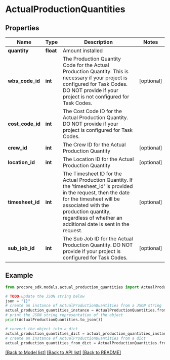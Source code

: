 # ActualProductionQuantities


## Properties

Name | Type | Description | Notes
------------ | ------------- | ------------- | -------------
**quantity** | **float** | Amount installed | 
**wbs_code_id** | **int** | The Production Quantity Code for the Actual Production Quantity. This is necessary if your project is configured for Task Codes. DO NOT provide if your project is not configured for Task Codes. | [optional] 
**cost_code_id** | **int** | The Cost Code ID for the Actual Production Quantity. DO NOT provide if your project is configured for Task Codes. | 
**crew_id** | **int** | The Crew ID for the Actual Production Quantity | [optional] 
**location_id** | **int** | The Location ID for the Actual Production Quantity | [optional] 
**timesheet_id** | **int** | The Timesheet ID for the Actual Production Quantity. If the &#39;timesheet_id&#39; is provided in the request, then the date for the timesheet will be associated with the production quantity, regardless of whether an additional date is sent in the request. | [optional] 
**sub_job_id** | **int** | The Sub Job ID for the Actual Production Quantity. DO NOT provide if your project is configured for Task Codes. | [optional] 

## Example

```python
from procore_sdk.models.actual_production_quantities import ActualProductionQuantities

# TODO update the JSON string below
json = "{}"
# create an instance of ActualProductionQuantities from a JSON string
actual_production_quantities_instance = ActualProductionQuantities.from_json(json)
# print the JSON string representation of the object
print(ActualProductionQuantities.to_json())

# convert the object into a dict
actual_production_quantities_dict = actual_production_quantities_instance.to_dict()
# create an instance of ActualProductionQuantities from a dict
actual_production_quantities_from_dict = ActualProductionQuantities.from_dict(actual_production_quantities_dict)
```
[[Back to Model list]](../README.md#documentation-for-models) [[Back to API list]](../README.md#documentation-for-api-endpoints) [[Back to README]](../README.md)


